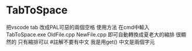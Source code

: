 # TabToSpace
把vscode tab 改成PAL可惡的兩個空格
使用方法 在cmd中輸入 
TabToSpace.exe OldFile.cpp NewFile.cpp 
即可自動轉換成夏老大的縮排 很顯然的 只有縮排可以
#註解不要有中文 我是用get() 中文是兩個字元
